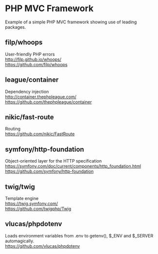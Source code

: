 # PHP MVC Framework
Example of a simple PHP MVC framework showing use of leading packages.

## filp/whoops
User-friendly PHP errors \
http://filp.github.io/whoops/ \
https://github.com/filp/whoops

## league/container
Dependency injection \
http://container.thephpleague.com/ \
https://github.com/thephpleague/container

## nikic/fast-route
Routing \
https://github.com/nikic/FastRoute

## symfony/http-foundation
Object-oriented layer for the HTTP specification \
https://symfony.com/doc/current/components/http_foundation.html \
https://github.com/symfony/http-foundation

## twig/twig
Template engine \
https://twig.symfony.com/ \
https://github.com/twigphp/Twig

## vlucas/phpdotenv
Loads environment variables from .env to getenv(), $_ENV and $_SERVER automagically. \
https://github.com/vlucas/phpdotenv
